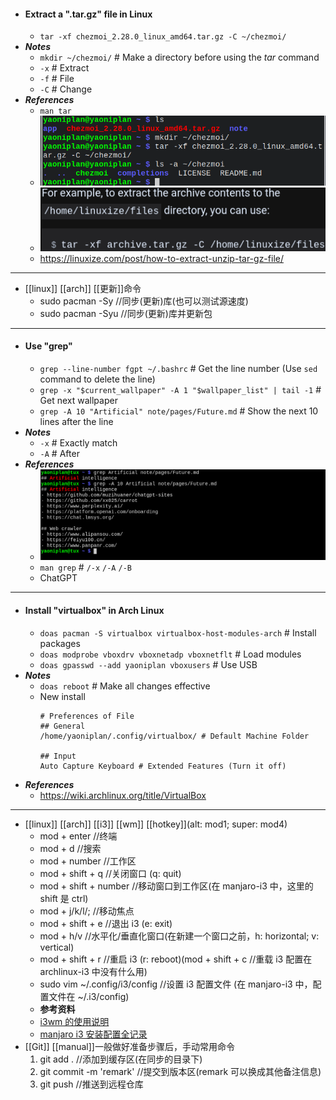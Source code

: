 - #### Extract a ".tar.gz" file in Linux
    - `tar -xf chezmoi_2.28.0_linux_amd64.tar.gz -C ~/chezmoi/`
- ***Notes***
    - `mkdir ~/chezmoi/` # Make a directory before using the *tar* command
    - `-x` # Extract
    - `-f` # File
    - `-C` # Change
- ***References***
    - `man tar`
    - ![2022-12-25_15-22.png](../assets/2022-12-25_15-22_1671952958041_0.png)
    - ![2022-12-25_15-08.png](../assets/2022-12-25_15-08_1671952111132_0.png)
    - https://linuxize.com/post/how-to-extract-unzip-tar-gz-file/
- ---
- [[linux]] [[arch]] [[更新]]命令
  * sudo pacman -Sy //同步(更新)库(也可以测试源速度)
  * sudo pacman -Syu //同步(更新)库并更新包
- ---
- #### Use "grep"
    - `grep --line-number fgpt ~/.bashrc` # Get the line number (Use `sed` command to delete the line)
    - `grep -x "$current_wallpaper" -A 1 "$wallpaper_list" | tail -1` # Get next wallpaper
    - `grep -A 10 "Artificial" note/pages/Future.md` # Show the next 10 lines after the line
- ***Notes***
    - `-x` # Exactly match
    - `-A` # After
- ***References***
    - ![2023-04-30_19-58.png](../assets/2023-04-30_19-58.png)
    - `man grep` # `/-x` `/-A` `/-B`
    - ChatGPT
- ---
- #### Install "virtualbox" in Arch Linux
    - `doas pacman -S virtualbox virtualbox-host-modules-arch` # Install packages
    - `doas modprobe vboxdrv vboxnetadp vboxnetflt` # Load modules
    - `doas gpasswd --add yaoniplan vboxusers` # Use USB
- ***Notes***
    - `doas reboot` # Make all changes effective
    - New install
      ```
      # Preferences of File
      ## General
      /home/yaoniplan/.config/virtualbox/ # Default Machine Folder
      
      ## Input
      Auto Capture Keyboard # Extended Features (Turn it off)
      ```
- ***References***
    - https://wiki.archlinux.org/title/VirtualBox
- ---
- [[linux]] [[arch]] [[i3]] [[wm]] [[hotkey]](alt: mod1; super: mod4)
  * mod + enter //终端
  * mod + d //搜索
  * mod + number //工作区
  * mod + shift + q //关闭窗口 (q: quit)
  * mod + shift + number //移动窗口到工作区(在 manjaro-i3 中，这里的 shift 是 ctrl)
  * mod + j/k/l/; //移动焦点
  * mod + shift + e //退出 i3 (e: exit)
  * mod + h/v //水平化/垂直化窗口(在新建一个窗口之前，h: horizontal; v: vertical)
  * mod + shift + r //重启 i3 (r: reboot)(mod + shift + c //重载 i3 配置在 archlinux-i3 中没有什么用)
  * sudo vim ~/.config/i3/config //设置 i3 配置文件 (在 manjaro-i3 中，配置文件在 ~/.i3/config)
  * **参考资料**
  * [i3wm 的使用说明](https://www.jianshu.com/p/b9b644cf528f)
  * [manjaro i3 安装配置全记录](https://blog.csdn.net/qq_39934154/article/details/121714647)
- [[Git]] [[manual]]一般做好准备步骤后，手动常用命令
  1. git add . //添加到缓存区(在同步的目录下)
  2. git commit -m 'remark' //提交到版本区(remark 可以换成其他备注信息)
  3. git push //推送到远程仓库
